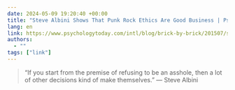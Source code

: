 ```yaml
---
date: 2024-05-09 19:20:40 +00:00
title: "Steve Albini Shows That Punk Rock Ethics Are Good Business | Psychology Today"
lang: en
link: https://www.psychologytoday.com/intl/blog/brick-by-brick/201507/steve-albini-shows-that-punk-rock-ethics-are-good-business
authors:
  - ""
tags: ["link"]
---
```



> “If you start from the premise of refusing to be an asshole, then a lot of other decisions kind of make themselves.” — Steve Albini
